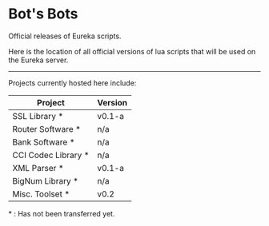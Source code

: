 # Bot's Bots
Official releases of Eureka scripts. 

Here is the location of all official versions of lua scripts that 
will be used on the Eureka server. 
___
Projects currently hosted here include: 

|Project              |Version | 
|---------------------|--------|
|SSL Library \*       |v0.1-a  | 
|Router Software \*   |n/a     | 
|Bank Software \*     |n/a     | 
|CCI Codec Library \* |n/a     | 
|XML Parser \*        |v0.1-a  | 
|BigNum Library \*    |n/a     | 
|Misc. Toolset \*     |v0.2    |

\* : Has not been transferred yet. 
